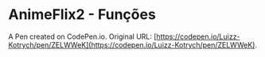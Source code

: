 # AnimeFlix2 - Funções

A Pen created on CodePen.io. Original URL: [https://codepen.io/Luizz-Kotrych/pen/ZELWWeK](https://codepen.io/Luizz-Kotrych/pen/ZELWWeK).


